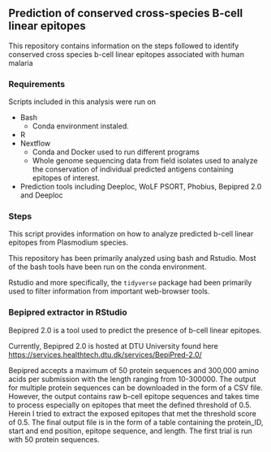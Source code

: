 ## Prediction of conserved cross-species B-cell linear epitopes

This repository contains information on the steps followed to identify conserved cross species b-cell linear epitopes associated with human malaria

### Requirements

Scripts included in this analysis were run on

- Bash
  - Conda environment instaled.
- R
- Nextflow
  - Conda and Docker used to run different programs
  - Whole genome sequencing data from field isolates used to analyze the conservation of individual predicted antigens containing epitopes of interest.
- Prediction tools including Deeploc, WoLF PSORT, Phobius, Bepipred 2.0 and Deeploc

### Steps

This script provides information on how to analyze predicted b-cell linear epitopes from Plasmodium species.

This repository has been primarily analyzed using bash and Rstudio. Most of the bash tools have been run on the conda environment.

Rstudio and more specifically, the `tidyverse` package had been primarily used to filter information from important web-browser tools.

### Bepipred extractor in RStudio

Bepipred 2.0 is a tool used to predict the presence of b-cell linear epitopes.

Currently, Bepipred 2.0 is hosted at DTU University found here https://services.healthtech.dtu.dk/services/BepiPred-2.0/

Bepipred accepts a maximum of 50 protein sequences and 300,000 amino acids per submission with the length ranging from 10-300000. The output for multiple protein sequences
can be downloaded in the form of a CSV file. However, the output contains raw b-cell epitope sequences and takes time to process especially on epitopes that meet the defined
threshold of 0.5. Herein I tried to extract the exposed epitopes that met the threshold score of 0.5. The final output file is in the form of a table containing
the protein_ID, start and end position, epitope sequence, and length. The first trial is run with 50 protein sequences.
